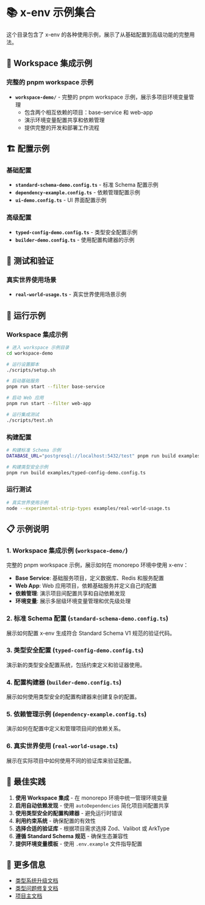 # 📚 x-env 示例集合

这个目录包含了 x-env 的各种使用示例，展示了从基础配置到高级功能的完整用法。

## 🚀 Workspace 集成示例

### 完整的 pnpm workspace 示例

- **`workspace-demo/`** - 完整的 pnpm workspace 示例，展示多项目环境变量管理
  - 包含两个相互依赖的项目：base-service 和 web-app
  - 演示环境变量配置共享和依赖管理
  - 提供完整的开发和部署工作流程

## 🏗️ 配置示例

### 基础配置

- **`standard-schema-demo.config.ts`** - 标准 Schema 配置示例
- **`dependency-example.config.ts`** - 依赖管理配置示例
- **`ui-demo.config.ts`** - UI 界面配置示例

### 高级配置

- **`typed-config-demo.config.ts`** - 类型安全配置示例
- **`builder-demo.config.ts`** - 使用配置构建器的示例

## 🧪 测试和验证

### 真实世界使用场景

- **`real-world-usage.ts`** - 真实世界使用场景示例

## 🚀 运行示例

### Workspace 集成示例

```bash
# 进入 workspace 示例目录
cd workspace-demo

# 运行设置脚本
./scripts/setup.sh

# 启动基础服务
pnpm run start --filter base-service

# 启动 Web 应用
pnpm run start --filter web-app

# 运行集成测试
./scripts/test.sh
```

### 构建配置

```bash
# 构建标准 Schema 示例
DATABASE_URL="postgresql://localhost:5432/test" pnpm run build examples/standard-schema-demo.config.ts

# 构建类型安全示例
pnpm run build examples/typed-config-demo.config.ts
```

### 运行测试

```bash
# 真实世界使用示例
node --experimental-strip-types examples/real-world-usage.ts
```

## 📋 示例说明

### 1. Workspace 集成示例 (`workspace-demo/`)

完整的 pnpm workspace 示例，展示如何在 monorepo 环境中使用 x-env：

- **Base Service**: 基础服务项目，定义数据库、Redis 和服务配置
- **Web App**: Web 应用项目，依赖基础服务并定义自己的配置
- **依赖管理**: 演示项目间配置共享和自动依赖发现
- **环境变量**: 展示多层级环境变量管理和优先级处理

### 2. 标准 Schema 配置 (`standard-schema-demo.config.ts`)

展示如何配置 x-env 生成符合 Standard Schema V1 规范的验证代码。

### 3. 类型安全配置 (`typed-config-demo.config.ts`)

演示新的类型安全配置系统，包括约束定义和验证器使用。

### 4. 配置构建器 (`builder-demo.config.ts`)

展示如何使用类型安全的配置构建器来创建复杂的配置。

### 5. 依赖管理示例 (`dependency-example.config.ts`)

演示如何在配置中定义和管理项目间的依赖关系。

### 6. 真实世界使用 (`real-world-usage.ts`)

展示在实际项目中如何使用不同的验证库来验证配置。

## 🎯 最佳实践

1. **使用 Workspace 集成** - 在 monorepo 环境中统一管理环境变量
2. **启用自动依赖发现** - 使用 `autoDependencies` 简化项目间配置共享
3. **使用类型安全的配置构建器** - 避免运行时错误
4. **利用约束系统** - 确保配置的有效性
5. **选择合适的验证库** - 根据项目需求选择 Zod、Valibot 或 ArkType
6. **遵循 Standard Schema 规范** - 确保生态兼容性
7. **提供环境变量模板** - 使用 `.env.example` 文件指导配置

## 📖 更多信息

- [类型系统升级文档](../TYPE_SYSTEM_UPGRADE.md)
- [类型问题修复文档](../TYPE_ISSUES_FIXED.md)
- [项目主文档](../README.md)
